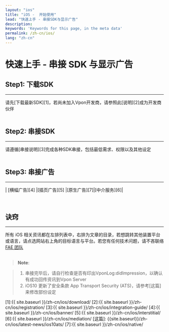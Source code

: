 ```yaml
---
layout: "ios"
title: "iOS -  开始使用"
lead: "快速上手 - 串接SDK与显示广告"
description:
keywords: 'Keywords for this page, in the meta data'
permalink: /zh-cn/ios/
lang: "zh-cn"
---
```

# 快速上手 - 串接 SDK 与显示广告

## Step1: 下载SDK
---
请先[下载最新SDK][1]，若尚未加入Vpon开发商，请参照此[说明][2]成为开发商伙伴 <br><br>

## Step2: 串接SDK
---
请遵循[串接说明][3]完成各种SDK串接，包括最低需求、权限以及其他设定<br><br>

## Step3: 串接广告
---

| [横幅广告][4]  |[插页广告][5] |[原生广告][7]|[中介服务][6]|

<br>

## 诀窍
---
所有 iOS 相关资讯都在左排列表中，右排为文章的目录，若想跳转其他装置平台或语言，请点选网站右上角的目标语言与平台。若您有任何技术问题，请不吝联络 [FAE 团队](mailto:fae@vpon.com)
<br><br>

> **Note**:

> 1. 串接完毕后，请自行检查是否有印出VponLog:didImpression，以确认有成功回传资讯到Vpon Server
> 2. iOS10 更新了安全条款 App Transport Security (ATS)，请参考[这篇]来修改部份设定



[1]:{{ site.baseurl }}/zh-cn/ios/download/
[2]:{{ site.baseurl }}/zh-cn/ios/registration/
[3]:{{ site.baseurl }}/zh-cn/ios/integration-guide/
[4]:{{ site.baseurl }}/zh-cn/ios/banner/
[5]:{{ site.baseurl }}/zh-cn/ios/interstitial/
[6]:{{ site.baseurl }}/zh-cn/ios/mediation/
[这篇]: {{site.baseurl}}/zh-cn/ios/latest-news/ios10ats/
[7]:{{ site.baseurl }}/zh-cn/ios/native/
